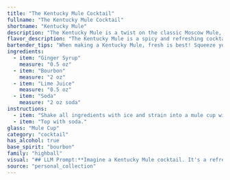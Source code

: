 ```yaml
---
title: "The Kentucky Mule Cocktail"
fullname: "The Kentucky Mule Cocktail"
shortname: "Kentucky Mule"
description: "The Kentucky Mule is a twist on the classic Moscow Mule, belonging to the **Mule family**.  This bourbon-based variation likely originated in the American South, combining the refreshing ginger and lime notes of the Mule with the robust flavor of Kentucky bourbon. "
flavor_description: "The Kentucky Mule is a spicy and refreshing cocktail. The sweetness of the ginger syrup balances the robust notes of bourbon, while the lime juice adds a bright acidity. The soda provides a light and bubbly texture, making it a perfect drink for warm weather or after a long day. The overall flavor profile is bold and complex, with a delightful kick from the ginger. "
bartender_tips: "When making a Kentucky Mule, fresh is best! Squeeze your limes right before mixing.  A good ginger syrup is key – homemade is ideal, but a quality bottled option will do.  Don't over-shake, as it'll make the drink too frothy.  Use a copper mug if you have one, it chills faster and enhances the flavors. Finally, top with a splash of soda, not a full pour, for a lighter and more refreshing finish. "
ingredients:
  - item: "Ginger Syrup"
    measure: "0.5 oz"
  - item: "Bourbon"
    measure: "2 oz"
  - item: "Lime Juice"
    measure: "0.5 oz"
  - item: "Soda"
    measure: "2 oz soda"
instructions:
  - item: "Shake all ingredients with ice and strain into a mule cup with crushed ice."
  - item: "Top with soda."
glass: "Mule Cup"
category: "cocktail"
has_alcohol: true
base_spirit: "bourbon"
family: "highball"
visual: "## LLM Prompt:**Imagine a Kentucky Mule cocktail. It's a refreshing mix of ginger syrup, bourbon, lime juice, and soda. Describe its appearance in detail. Consider:*** **Color:** What shades of yellow, amber, or brown are present? How does the ice affect the color?* **Clarity:** Is it crystal clear, slightly cloudy, or heavily frosted with ice?* **Texture:** How does the soda's fizz interact with the other ingredients? What about the ice?* **Garnish:** What kind of garnish might be used? How does it affect the overall presentation?* **Glassware:** What type of glass is it served in? How does the glass shape enhance its appearance? **Example:**The Kentucky Mule gleams in a copper mug, its amber hue tinged with a subtle green from the lime juice. The ice cubes, frosted and melting, create a cloudy halo around the drink. A delicate layer of foam crowns the surface, a testament to the bubbly soda. A sprig of fresh mint, nestled on the rim, adds a verdant touch and a tantalizing aroma to the already inviting scene. "
source: "personal_collection"
---
```


